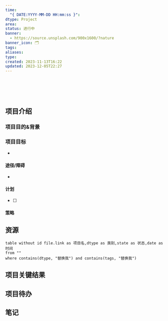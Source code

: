 ```yaml
---
time:
  "{ DATE:YYYY-MM-DD HH:mm:ss }": 
dtype: Project
area: 
status: 进行中
banner:
  - https://source.unsplash.com/900x1600/?nature
banner_icon: 🗂️
tags: 
aliases: 
type: 
created: 2023-11-13T16:22
updated: 2023-12-05T22:27
---
```


#  
## 项目介绍



### 项目目的&背景



### 项目目标
- 

#### 途径/障碍
- 
 
#### 计划
- [ ] 

#### 策略


## 资源

```dataview
table without id file.link as 项目名,dtype as 类别,state as 状态,date as 时间
from ""   
where contains(dtype, "替换我") and contains(tags, "替换我")
```

## 项目关键结果

## 项目待办

## 笔记

